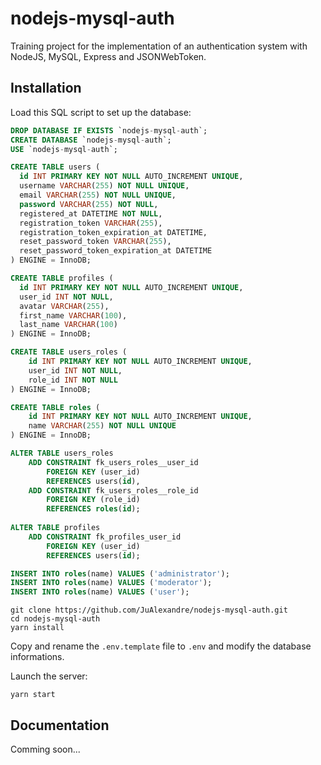 # nodejs-mysql-auth

Training project for the implementation of an authentication system with NodeJS, MySQL, Express and JSONWebToken.

## Installation

Load this SQL script to set up the database:

```sql
DROP DATABASE IF EXISTS `nodejs-mysql-auth`;
CREATE DATABASE `nodejs-mysql-auth`;
USE `nodejs-mysql-auth`;

CREATE TABLE users (
  id INT PRIMARY KEY NOT NULL AUTO_INCREMENT UNIQUE,
  username VARCHAR(255) NOT NULL UNIQUE,
  email VARCHAR(255) NOT NULL UNIQUE,
  password VARCHAR(255) NOT NULL,
  registered_at DATETIME NOT NULL,
  registration_token VARCHAR(255),
  registration_token_expiration_at DATETIME,
  reset_password_token VARCHAR(255),
  reset_password_token_expiration_at DATETIME
) ENGINE = InnoDB;

CREATE TABLE profiles (
  id INT PRIMARY KEY NOT NULL AUTO_INCREMENT UNIQUE,
  user_id INT NOT NULL,
  avatar VARCHAR(255),
  first_name VARCHAR(100),
  last_name VARCHAR(100)
) ENGINE = InnoDB;

CREATE TABLE users_roles (
	id INT PRIMARY KEY NOT NULL AUTO_INCREMENT UNIQUE,
    user_id INT NOT NULL,
    role_id INT NOT NULL
) ENGINE = InnoDB;

CREATE TABLE roles (
	id INT PRIMARY KEY NOT NULL AUTO_INCREMENT UNIQUE,
    name VARCHAR(255) NOT NULL UNIQUE
) ENGINE = InnoDB;

ALTER TABLE users_roles
	ADD CONSTRAINT fk_users_roles__user_id
		FOREIGN KEY (user_id)
		REFERENCES users(id),
	ADD CONSTRAINT fk_users_roles__role_id
		FOREIGN KEY (role_id)
		REFERENCES roles(id);
        
ALTER TABLE profiles
	ADD CONSTRAINT fk_profiles_user_id
		FOREIGN KEY (user_id)
        REFERENCES users(id);

INSERT INTO roles(name) VALUES ('administrator');
INSERT INTO roles(name) VALUES ('moderator');
INSERT INTO roles(name) VALUES ('user');
```

```
git clone https://github.com/JuAlexandre/nodejs-mysql-auth.git
cd nodejs-mysql-auth
yarn install
```

Copy and rename the `.env.template` file to `.env` and modify the database informations.

Launch the server:

```
yarn start
```

## Documentation

Comming soon...
